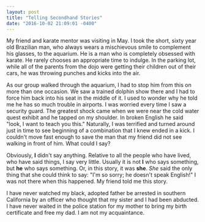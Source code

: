 ```yaml
---
layout: post
title: "Telling Secondhand Stories"
date: "2016-10-02 21:09:01 -0400"
---
```


My friend and karate mentor was visiting in May. I took the short, sixty year old Brazilian man, who always wears a mischievous smile to complement his glasses, to the aquarium. He is a man who is completely obsessed with karate. He rarely chooses an appropriate time to indulge. In the parking lot, while all of the parents from the dojo were getting their children out of their cars, he was throwing punches and kicks into the air.

As our group walked through the aquarium, I had to stop him from this on more than one occasion. We saw a trained dolphin show there and I had to force him back into his seat in the middle of it. I used to wonder why he told me he has so much trouble in airports. I was worried every time I saw a security guard. The greatest shock came when we were near the cold water quest exhibit and he tapped on my shoulder. In broken English he said "look, I want to teach you this." Naturally, I was terrified and turned around just in time to see beginning of a combination that I knew ended in a kick. I couldn't move fast enough to save the man that my friend did not see walking in front of him. What could I say?

Obviously, **I** didn't say anything. Relative to all the people who have lived, who have said things, I say very little. Usually it is not **I** who says something, but **he** who says something. Or, in this story, it was **she**. *She* said the only thing that she could think to say: "I'm so sorry; he doesn't speak English!" I was not there when this happened. My friend told me this story.

I have never watched my black, adopted father be arrested in southern California by an officer who thought that my sister and I had been abducted. I have never waited in the police station for my mother to bring my birth certificate and free my dad. I am not my acquaintance.
